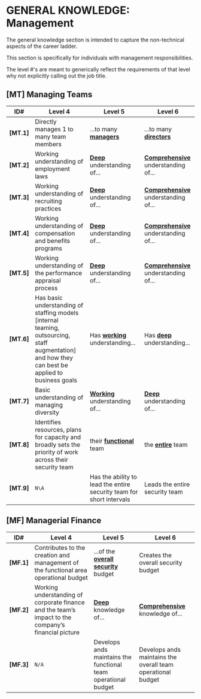 # GENERAL KNOWLEDGE: Management

The general knowledge section is intended to capture the non-technical aspects of the career ladder.

This section is specifically for individuals with management responsibilities.

The level #'s are meant to generically reflect the requirements of that level why not explicitly calling out the job title.

<!--- Basic constructs needed by managers --->

## [MT] Managing Teams

| ID#         | Level 4 | Level 5 | Level 6 |
| ----        | ------- | ------ | ------- |
| **[MT.1]** |Directly manages 1 to many team members|...to many <ins>**managers**</ins>| ...to many <ins>**directors**</ins> |
| **[MT.2]** |Working understanding of employment laws|<ins>**Deep**</ins> understanding of...| <ins>**Comprehensive**</ins> understanding of... |
| **[MT.3]** |Working understanding of recruiting practices|<ins>**Deep**</ins> understanding of...| <ins>**Comprehensive**</ins> understanding of... |
| **[MT.4]** |Working understanding of compensation and benefits programs|<ins>**Deep**</ins> understanding of...| <ins>**Comprehensive**</ins> understanding of... |
| **[MT.5]** |Working understanding of the performance appraisal process|<ins>**Deep**</ins> understanding of...| <ins>**Comprehensive**</ins> understanding of... |
| **[MT.6]** | Has basic understanding of staffing models [internal teaming, outsourcing, staff augmentation] and how they can best be applied to business goals|Has <ins>**working**</ins> understanding...| Has <ins>**deep**</ins> understanding... |
| **[MT.7]** |Basic understanding of managing diversity|<ins>**Working**</ins> understanding of...| <ins>**Deep**</ins> understanding of...|
| **[MT.8]** |Identifies resources, plans for capacity and broadly sets the priority of work across their security team|their <ins>**functional**</ins> team| the <ins>**entire**</ins> team|
| **[MT.9]** |`N\A`|Has the ability to lead the entire security team for short intervals| Leads the entire security team |

<!--- Management team members must have financial acumen --->

## [MF] Managerial Finance

| ID#          | Level 4| Level 5 | Level 6 |
| ----        | ------- | ------ | -------- |
| **[MF.1]** |Contributes to the creation and management of the functional area operational budget|...of the <ins>**overall security**</ins> budget| Creates the overall security budget |
| **[MF.2]** |Working understanding of corporate finance and the team’s impact to the company’s financial picture|<ins>**Deep**</ins> knowledge of...| <ins>**Comprehensive**</ins> knowledge of...
| **[MF.3]** |`N/A`|Develops ands maintains the functional team operational budget| Develops ands maintains the overall team operational budget |
